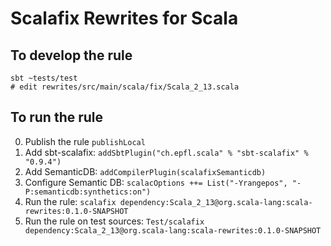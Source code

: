 # Scalafix Rewrites for Scala

## To develop the rule

```
sbt ~tests/test
# edit rewrites/src/main/scala/fix/Scala_2_13.scala
```

## To run the rule

0. Publish the rule `publishLocal`
1. Add sbt-scalafix: `addSbtPlugin("ch.epfl.scala" % "sbt-scalafix" % "0.9.4")`
2. Add SemanticDB: `addCompilerPlugin(scalafixSemanticdb)`
3. Configure Semantic DB: `scalacOptions ++= List("-Yrangepos", "-P:semanticdb:synthetics:on")`
4. Run the rule: `scalafix dependency:Scala_2_13@org.scala-lang:scala-rewrites:0.1.0-SNAPSHOT`
5. Run the rule on test sources: `Test/scalafix dependency:Scala_2_13@org.scala-lang:scala-rewrites:0.1.0-SNAPSHOT`
